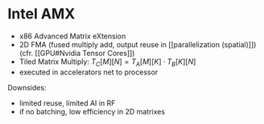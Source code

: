 
# Intel AMX

- x86 Advanced Matrix eXtension
- 2D FMA (fused multiply add, output reuse in [[parallelization (spatial)]]) (cfr. [[GPU#Nvidia Tensor Cores]])
- Tiled Matrix Multiply: $T_C[M][N]=T_A[M][K]\cdot T_B[K][N]$
- executed in accelerators net to processor

Downsides:
- limited reuse, limited AI in RF
- if no batching, low efficiency in 2D matrixes